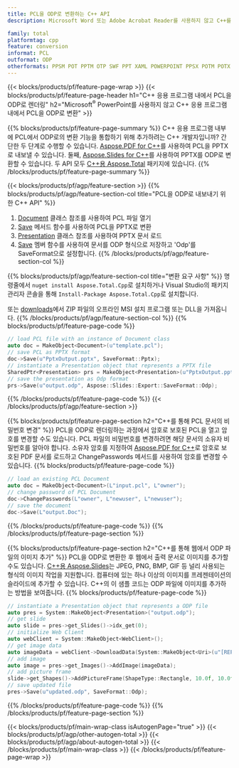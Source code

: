 ```yaml
---
title: PCL을 ODP로 변환하는 C++ API
description: Microsoft Word 또는 Adobe Acrobat Reader를 사용하지 않고 C++를 통해 PCL을 ODP로 변환

family: total
platformtag: cpp
feature: conversion
informat: PCL
outformat: ODP
otherformats: PPSM POT PPTM OTP SWF PPT XAML POWERPOINT PPSX POTM POTX PPS
---
```

{{< blocks/products/pf/feature-page-wrap >}}
{{< blocks/products/pf/feature-page-header h1="C++ 응용 프로그램 내에서 PCL을 ODP로 렌더링" h2="Microsoft<sup>&reg;</sup> PowerPoint를 사용하지 않고 C++ 응용 프로그램 내에서 PCL을 ODP로 변환" >}}

{{% blocks/products/pf/feature-page-summary %}}
C++ 응용 프로그램 내부에 PCL에서 ODP로의 변환 기능을 통합하기 위해 추가하려는 C++ 개발자입니까? 간단한 두 단계로 수행할 수 있습니다. [Aspose.PDF for C++](https://products.aspose.com/pdf/cpp/)를 사용하여 PCL을 PPTX로 내보낼 수 있습니다. 둘째, [Aspose.Slides for C++](https://products.aspose.com/slides/cpp/)를 사용하여 PPTX를 ODP로 변환할 수 있습니다. 두 API 모두 [C++용 Aspose.Total](https://products.aspose.com/total/cpp/) 패키지에 있습니다. 
{{% /blocks/products/pf/feature-page-summary  %}}

{{< blocks/products/pf/agp/feature-section >}}
{{% blocks/products/pf/agp/feature-section-col title="PCL을 ODP로 내보내기 위한 C++ API" %}}
1. [Document](https://reference.aspose.com/pdf/cpp/class/aspose.pdf.document) 클래스 참조를 사용하여 PCL 파일 열기
2. [Save](https://reference.aspose.com/pdf/cpp/class/aspose.pdf.document#a0184df207563187be7df37b8dbe443f6) 메서드 함수를 사용하여 PCL을 PPTX로 변환
3. [Presentation](https://reference.aspose.com/slides/cpp/class/aspose.slides.presentation) 클래스 참조를 사용하여 PPTX 문서 로드
4. [Save](https://reference.aspose.com/slides/cpp/class/aspose.slides.presentation#afcd59ec697bf05c10f78c3869de2ec9e) 멤버 함수를 사용하여 문서를 ODP 형식으로 저장하고 'Odp'를 SaveFormat으로 설정합니다.
{{% /blocks/products/pf/agp/feature-section-col %}}

{{% blocks/products/pf/agp/feature-section-col title="변환 요구 사항" %}}
명령줄에서 ```nuget install Aspose.Total.Cpp```로 설치하거나 Visual Studio의 패키지 관리자 콘솔을 통해 ```Install-Package Aspose.Total.Cpp```로 설치합니다.

또는 [downloads](https://releases.aspose.com/total/cpp)에서 ZIP 파일의 오프라인 MSI 설치 프로그램 또는 DLL을 가져옵니다.
{{% /blocks/products/pf/agp/feature-section-col %}}
{{% blocks/products/pf/feature-page-code %}}

```cpp
// load PCL file with an instance of Document class
auto doc = MakeObject<Document>(u"template.pcl");
// save PCL as PPTX format 
doc->Save(u"PptxOutput.pptx", SaveFormat::Pptx);
// instantiate a Presentation object that represents a PPTX file
SharedPtr<Presentation> prs = MakeObject<Presentation>(u"PptxOutput.pptx");
// save the presentation as Odp format
prs->Save(u"output.odp", Aspose::Slides::Export::SaveFormat::Odp);  
```


{{% /blocks/products/pf/feature-page-code %}}
{{< /blocks/products/pf/agp/feature-section >}}

{{% blocks/products/pf/feature-page-section  h2="C++를 통해 PCL 문서의 비밀번호 변경" %}}
PCL을 ODP로 렌더링하는 과정에서 암호로 보호된 PCL을 열고 암호를 변경할 수도 있습니다. PCL 파일의 비밀번호를 변경하려면 해당 문서의 소유자 비밀번호를 알아야 합니다. 소유자 암호를 지정하여 [Aspose.PDF for C++](https://products.aspose.com/pdf/cpp/)로 암호로 보호된 PDF 문서를 로드하고 ChangePasswords 메서드를 사용하여 암호를 변경할 수 있습니다.
{{% blocks/products/pf/feature-page-code %}}

```cpp
// load an existing PCL Document
auto doc = MakeObject<Document>(L"input.pcl", L"owner");
// change password of PCL Document
doc->ChangePasswords(L"owner", L"newuser", L"newuser");
// save the document
doc->Save(L"output.Doc");
```

{{% /blocks/products/pf/feature-page-code  %}}
{{% /blocks/products/pf/feature-page-section %}}

{{% blocks/products/pf/feature-page-section  h2="C++를 통해 웹에서 ODP 파일의 이미지 추가" %}}
PCL을 ODP로 변환한 후 웹에서 출력 문서로 이미지를 추가할 수도 있습니다. [C++용 Aspose.Slides](https://products.aspose.com/slides/cpp/)는 JPEG, PNG, BMP, GIF 등 널리 사용되는 형식의 이미지 작업을 지원합니다. 컴퓨터에 있는 하나 이상의 이미지를 프레젠테이션의 슬라이드에 추가할 수 있습니다. C++의 이 샘플 코드는 ODP 파일에 이미지를 추가하는 방법을 보여줍니다.
{{% blocks/products/pf/feature-page-code %}}

```cpp
// instantiate a Presentation object that represents a ODP file
auto pres = System::MakeObject<Presentation>("output.odp");
// get slide
auto slide = pres->get_Slides()->idx_get(0);
// initialize Web Client    
auto webClient = System::MakeObject<WebClient>();
// get image data
auto imageData = webClient->DownloadData(System::MakeObject<Uri>(u"[REPLACE WITH URL]"));
// add image
auto image = pres->get_Images()->AddImage(imageData);
// add picture frame
slide->get_Shapes()->AddPictureFrame(ShapeType::Rectangle, 10.0f, 10.0f, 100.0f, 100.0f, image);
// save updated file
pres->Save(u"updated.odp", SaveFormat::Odp);
```

{{% /blocks/products/pf/feature-page-code  %}}
{{% /blocks/products/pf/feature-page-section %}}

{{< blocks/products/pf/main-wrap-class isAutogenPage="true" >}}
{{< blocks/products/pf/agp/other-autogen-total >}}
{{< blocks/products/pf/agp/about-autogen-total >}}
{{< /blocks/products/pf/main-wrap-class >}}
{{< /blocks/products/pf/feature-page-wrap >}}